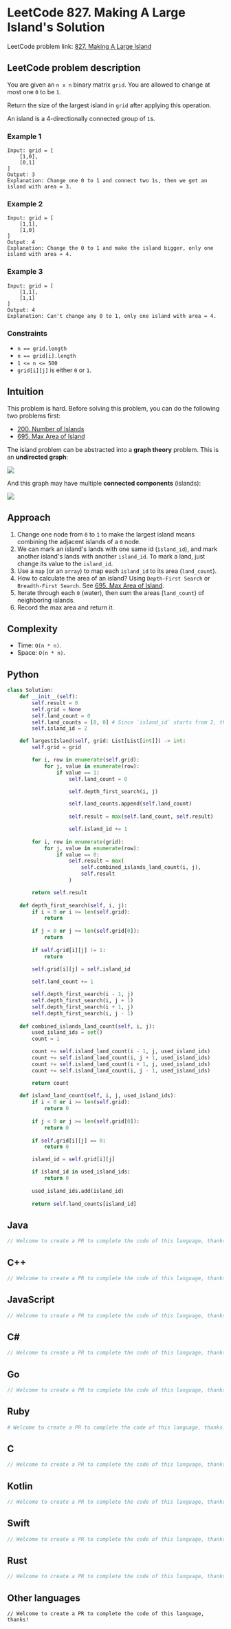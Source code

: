 # LeetCode 827. Making A Large Island's Solution
LeetCode problem link: [827. Making A Large Island](https://leetcode.com/problems/making-a-large-island/)

## LeetCode problem description
You are given an `n x n` binary matrix `grid`. You are allowed to change at most one `0` to be `1`.

Return the size of the largest island in `grid` after applying this operation.

An island is a 4-directionally connected group of `1`s.

### Example 1
```
Input: grid = [
    [1,0],
    [0,1]
]
Output: 3
Explanation: Change one 0 to 1 and connect two 1s, then we get an island with area = 3.
```

### Example 2
```
Input: grid = [
    [1,1],
    [1,0]
]
Output: 4
Explanation: Change the 0 to 1 and make the island bigger, only one island with area = 4.
```
### Example 3
```
Input: grid = [
    [1,1],
    [1,1]
]
Output: 4
Explanation: Can't change any 0 to 1, only one island with area = 4.
```

### Constraints
- `n == grid.length`
- `n == grid[i].length`
- `1 <= n <= 500`
- `grid[i][j]` is either `0` or `1`.

## Intuition
This problem is hard. Before solving this problem, you can do the following two problems first:

- [200. Number of Islands](200-number-of-islands.md)
- [695. Max Area of Island](695-max-area-of-island.md)

The island problem can be abstracted into a **graph theory** problem. This is an **undirected graph**:

![](../../images/graph_undirected_1.svg)

And this graph may have multiple **connected components** (islands):

![](../../images/graph_undirected_2.png)

## Approach
1. Change one node from `0` to `1` to make the largest island means combining the adjacent islands of a `0` node.
1. We can mark an island's lands with one same id (`island_id`), and mark another island's lands with another `island_id`. To mark a land, just change its value to the `island_id`.
1. Use a `map` (or an `array`) to map each `island_id` to its area (`land_count`).
1. How to calculate the area of an island? Using `Depth-First Search` or `Breadth-First Search`. See [695. Max Area of Island](695-max-area-of-island.md).
1. Iterate through each `0` (water), then sum the areas (`land_count`) of neighboring islands.
1. Record the max area and return it.

## Complexity
* Time: `O(n * n)`.
* Space: `O(n * n)`.

## Python
```python
class Solution:
    def __init__(self):
        self.result = 0
        self.grid = None
        self.land_count = 0
        self.land_counts = [0, 0] # Since `island_id` starts from 2, the first two records will not be used
        self.island_id = 2

    def largestIsland(self, grid: List[List[int]]) -> int:
        self.grid = grid

        for i, row in enumerate(self.grid):
            for j, value in enumerate(row):
                if value == 1:
                    self.land_count = 0

                    self.depth_first_search(i, j)

                    self.land_counts.append(self.land_count)
                    
                    self.result = max(self.land_count, self.result)

                    self.island_id += 1
        
        for i, row in enumerate(grid):
            for j, value in enumerate(row):
                if value == 0:
                    self.result = max(
                        self.combined_islands_land_count(i, j),
                        self.result
                    )

        return self.result
    
    def depth_first_search(self, i, j):
        if i < 0 or i >= len(self.grid):
            return
        
        if j < 0 or j >= len(self.grid[0]):
            return
        
        if self.grid[i][j] != 1:
            return
        
        self.grid[i][j] = self.island_id

        self.land_count += 1

        self.depth_first_search(i - 1, j)
        self.depth_first_search(i, j + 1)
        self.depth_first_search(i + 1, j)
        self.depth_first_search(i, j - 1)
    
    def combined_islands_land_count(self, i, j):
        used_island_ids = set()
        count = 1

        count += self.island_land_count(i - 1, j, used_island_ids)
        count += self.island_land_count(i, j + 1, used_island_ids)
        count += self.island_land_count(i + 1, j, used_island_ids)
        count += self.island_land_count(i, j - 1, used_island_ids)

        return count
    
    def island_land_count(self, i, j, used_island_ids):
        if i < 0 or i >= len(self.grid):
            return 0
        
        if j < 0 or j >= len(self.grid[0]):
            return 0
        
        if self.grid[i][j] == 0:
            return 0

        island_id = self.grid[i][j]

        if island_id in used_island_ids:
            return 0
        
        used_island_ids.add(island_id)
        
        return self.land_counts[island_id]
```

## Java
```java
// Welcome to create a PR to complete the code of this language, thanks!
```

## C++
```cpp
// Welcome to create a PR to complete the code of this language, thanks!
```

## JavaScript
```javascript
// Welcome to create a PR to complete the code of this language, thanks!
```

## C#
```c#
// Welcome to create a PR to complete the code of this language, thanks!
```

## Go
```go
// Welcome to create a PR to complete the code of this language, thanks!
```

## Ruby
```ruby
# Welcome to create a PR to complete the code of this language, thanks!
```

## C
```c
// Welcome to create a PR to complete the code of this language, thanks!
```

## Kotlin
```kotlin
// Welcome to create a PR to complete the code of this language, thanks!
```

## Swift
```swift
// Welcome to create a PR to complete the code of this language, thanks!
```

## Rust
```rust
// Welcome to create a PR to complete the code of this language, thanks!
```

## Other languages
```
// Welcome to create a PR to complete the code of this language, thanks!
```
